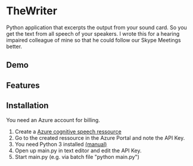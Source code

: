 # TheWriter
Python application that excerpts the output from your sound card. So you get the text from all speech of your speakers.
I wrote this for a hearing impaired colleague of mine so that he could follow our Skype Meetings better. 

## Demo

## Features


## Installation
You need an Azure account for billing. 

1. Create a [Azure cognitive speech ressource](https://docs.microsoft.com/en-us/azure/cognitive-services/speech-service/get-started) 
1. Go to the created ressource in the Azure Portal and note the API Key.
1. You need Python 3 installed [(manual)](https://phoenixnap.com/kb/how-to-install-python-3-windows)
1. Open up main.py in text editor and edit the API Key.
1. Start main.py (e.g. via batch file  "python main.py")
